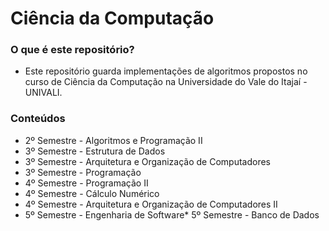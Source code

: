 ﻿# Ciência da Computação

### O que é este repositório?

* Este repositório guarda implementações de algoritmos propostos no curso de 
Ciência da Computação na Universidade do Vale do Itajaí - UNIVALI.

### Conteúdos

* 2º Semestre - Algoritmos e Programação II
* 3º Semestre - Estrutura de Dados
* 3º Semestre - Arquitetura e Organização de Computadores
* 3º Semestre - Programação
* 4º Semestre - Programação II
* 4º Semestre - Cálculo Numérico
* 4º Semestre - Arquitetura e Organização de Computadores II
* 5º Semestre - Engenharia de Software* 5º Semestre - Banco de Dados
